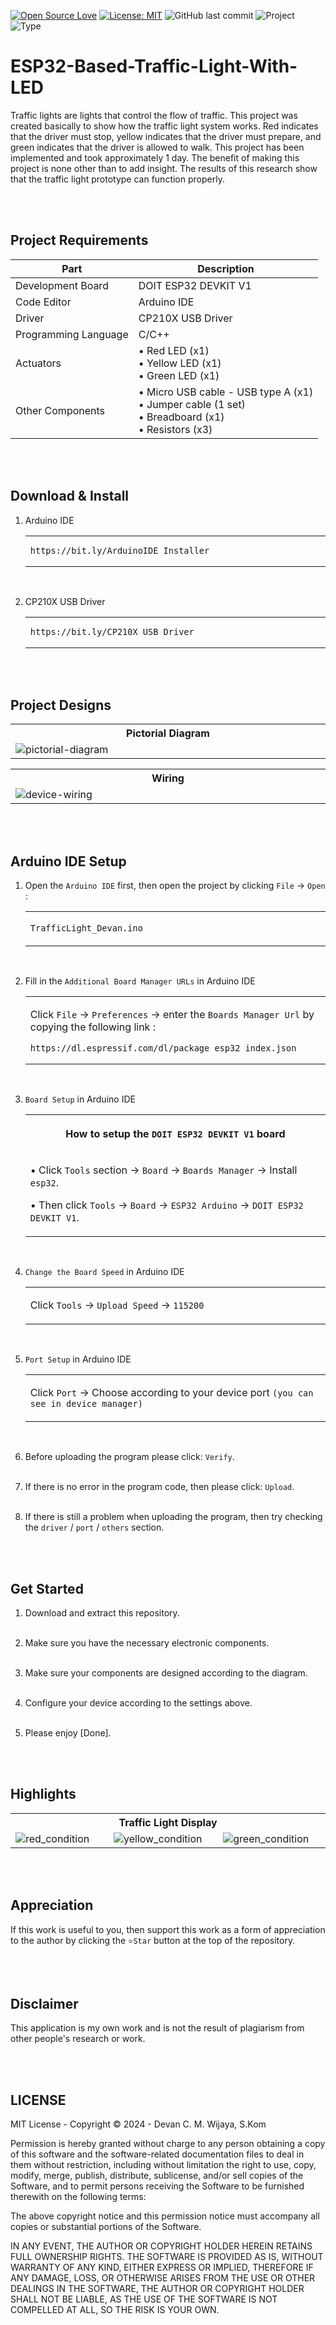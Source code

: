 [![Open Source Love](https://badges.frapsoft.com/os/v1/open-source.svg?style=flat)](https://github.com/ellerbrock/open-source-badges/)
[![License: MIT](https://img.shields.io/badge/License-MIT-blue.svg?logo=github&color=%23F7DF1E)](https://opensource.org/licenses/MIT)
![GitHub last commit](https://img.shields.io/github/last-commit/cakraawijaya/Simple-Traffic-Light-Project?logo=Codeforces&logoColor=white&color=%23F7DF1E)
![Project](https://img.shields.io/badge/Project-ESP32-light.svg?style=flat&logo=espressif&logoColor=white&color=%23F7DF1E)
![Type](https://img.shields.io/badge/Type-Bootcamp-light.svg?style=flat&logo=gitbook&logoColor=white&color=%23F7DF1E)

# ESP32-Based-Traffic-Light-With-LED
Traffic lights are lights that control the flow of traffic. This project was created basically to show how the traffic light system works. Red indicates that the driver must stop, yellow indicates that the driver must prepare, and green indicates that the driver is allowed to walk. This project has been implemented and took approximately 1 day. The benefit of making this project is none other than to add insight. The results of this research show that the traffic light prototype can function properly.

<br><br>

## Project Requirements
| Part | Description |
| --- | --- |
| Development Board | DOIT ESP32 DEVKIT V1 |
| Code Editor | Arduino IDE |
| Driver | CP210X USB Driver |
| Programming Language | C/C++ |
| Actuators | • Red LED (x1)<br>• Yellow LED (x1)<br>• Green LED (x1) |
| Other Components | • Micro USB cable - USB type A (x1)<br>• Jumper cable (1 set)<br>• Breadboard (x1)<br>• Resistors (x3) |

<br><br>

## Download & Install
1. Arduino IDE

   <table><tr><td width="810">
         
   ```
   https://bit.ly/ArduinoIDE_Installer
   ```

   </td></tr></table><br>
   
2. CP210X USB Driver

   <table><tr><td width="810">
   
   ```
   https://bit.ly/CP210X_USB_Driver
   ```

   </td></tr></table>
   
<br><br>

## Project Designs
<table>
<tr>
<th width="840">Pictorial Diagram</th>
</tr>
<tr>
<td><img src="Assets/Documentation/Diagram/Pictorial Diagram.jpg" alt="pictorial-diagram"></td>
</tr>
</table>
<table>
<tr>
<th width="840">Wiring</th>
</tr>
<tr>
<td><img src="Assets/Documentation/Table/Device Wiring.jpg" alt="device-wiring"></td>
</tr>
</table>

<br><br>

## Arduino IDE Setup
1. Open the ``` Arduino IDE ``` first, then open the project by clicking ``` File ``` -> ``` Open ``` :

   <table><tr><td width="810">
   
      ``` TrafficLight_Devan.ino ```

   </td></tr></table><br>
   
2. Fill in the ``` Additional Board Manager URLs ``` in Arduino IDE

   <table><tr><td width="810">
      
      Click ``` File ``` -> ``` Preferences ``` -> enter the ``` Boards Manager Url ``` by copying the following link :
   
      ```
      https://dl.espressif.com/dl/package_esp32_index.json
      ```

   </td></tr></table><br>
   
3. ``` Board Setup ``` in Arduino IDE
   <table>
      <tr><th width="810">
            
      How to setup the ``` DOIT ESP32 DEVKIT V1 ``` board
   
      </th></tr>
      <tr><td colspan="2">

      • Click ``` Tools ``` section -> ``` Board ``` -> ``` Boards Manager ``` -> Install ``` esp32 ```.

      • Then click ``` Tools ``` -> ``` Board ``` -> ``` ESP32 Arduino ``` -> ``` DOIT ESP32 DEVKIT V1 ```.
              
      </td></tr>
   </table><br>
   
4. ``` Change the Board Speed ``` in Arduino IDE

   <table><tr><td width="810">
         
      Click ``` Tools ``` -> ``` Upload Speed ``` -> ``` 115200 ```

   </td></tr></table><br>
   
5. ``` Port Setup ``` in Arduino IDE

   <table><tr><td width="810">
         
      Click ``` Port ``` -> Choose according to your device port ``` (you can see in device manager) ```

   </td></tr></table><br>

6. Before uploading the program please click: ``` Verify ```.<br><br>

7. If there is no error in the program code, then please click: ``` Upload ```.<br><br>

8. If there is still a problem when uploading the program, then try checking the ``` driver ``` / ``` port ``` / ``` others ``` section.

<br><br>

## Get Started
1. Download and extract this repository.<br><br>
   
2. Make sure you have the necessary electronic components.<br><br>
   
3. Make sure your components are designed according to the diagram.<br><br>
   
4. Configure your device according to the settings above.<br><br>

5. Please enjoy [Done].

<br><br>

## Highlights
<table>
<tr>
<th width="840" colspan="3">Traffic Light Display</th>
</tr>
<tr>
<td width="280"><img src="Assets/Documentation/Experiment/View-1.jpg" alt="red_condition"></td>
<td width="280"><img src="Assets/Documentation/Experiment/View-2.jpg" alt="yellow_condition"></td>
<td width="280"><img src="Assets/Documentation/Experiment/View-3.jpg" alt="green_condition"></td>
</tr>
</table>

<br><br>

## Appreciation
If this work is useful to you, then support this work as a form of appreciation to the author by clicking the ``` ⭐Star ``` button at the top of the repository.

<br><br>

## Disclaimer
This application is my own work and is not the result of plagiarism from other people's research or work.

<br><br>

## LICENSE
MIT License - Copyright © 2024 - Devan C. M. Wijaya, S.Kom

Permission is hereby granted without charge to any person obtaining a copy of this software and the software-related documentation files to deal in them without restriction, including without limitation the right to use, copy, modify, merge, publish, distribute, sublicense, and/or sell copies of the Software, and to permit persons receiving the Software to be furnished therewith on the following terms:

The above copyright notice and this permission notice must accompany all copies or substantial portions of the Software.

IN ANY EVENT, THE AUTHOR OR COPYRIGHT HOLDER HEREIN RETAINS FULL OWNERSHIP RIGHTS. THE SOFTWARE IS PROVIDED AS IS, WITHOUT WARRANTY OF ANY KIND, EITHER EXPRESS OR IMPLIED, THEREFORE IF ANY DAMAGE, LOSS, OR OTHERWISE ARISES FROM THE USE OR OTHER DEALINGS IN THE SOFTWARE, THE AUTHOR OR COPYRIGHT HOLDER SHALL NOT BE LIABLE, AS THE USE OF THE SOFTWARE IS NOT COMPELLED AT ALL, SO THE RISK IS YOUR OWN.
